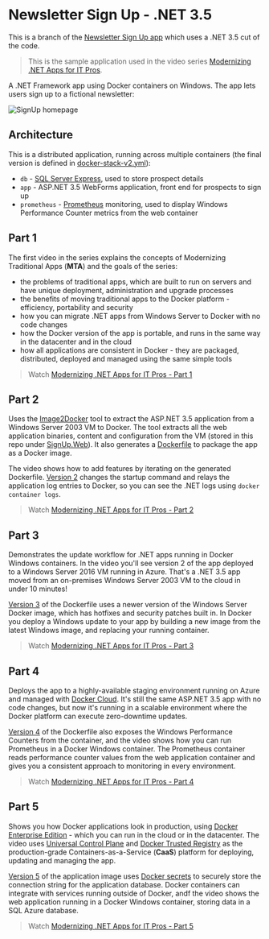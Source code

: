 # Newsletter Sign Up - .NET 3.5

This is a branch of the [Newsletter Sign Up app](https://github.com/dockersamples/newsletter-signup) which uses a .NET 3.5 cut of the code. 

> This is the sample application used in the video series [Modernizing .NET Apps for IT Pros](https://dockr.ly/mta-itpro).

A .NET Framework app using Docker containers on Windows. The app lets users sign up to a fictional newsletter:

![SignUp homepage](img/signup-homepage.png)

## Architecture

This is a distributed application, running across multiple containers (the final version is defined in [docker-stack-v2.yml](app/part-4/docker-stack-v2.yml)):

- `db` - [SQL Server Express](https://store.docker.com/images/mssql-server-windows-express), used to store prospect details
- `app` - ASP.NET 3.5 WebForms application, front end for prospects to sign up
- `prometheus` - [Prometheus](https://prometheus.io) monitoring, used to display Windows Performance Counter metrics from the web container

## Part 1

The first video in the series explains the concepts of Modernizing Traditional Apps (**MTA**) and the goals of the series:

* the problems of traditional apps, which are built to run on servers and have unique deployment, administration and upgrade processes
* the benefits of moving traditional apps to the Docker platform - efficiency, portability and security
* how you can migrate .NET apps from Windows Server to Docker with no code changes
* how the Docker version of the app is portable, and runs in the same way in the datacenter and in the cloud
* how all applications are consistent in Docker - they are packaged, distributed, deployed and managed using the same simple tools

> Watch [Modernizing .NET Apps for IT Pros - Part 1](https://www.youtube.com/watch?v=gaJ9PzihAYw&index=1&list=PLkA60AVN3hh88hW4dJXMFIGmTQ4iDBVBp)

## Part 2

Uses the [Image2Docker](https://github.com/docker/communitytools-image2docker-win) tool to extract the ASP.NET 3.5 application from a Windows Server 2003 VM to Docker. The tool extracts all the web application binaries, content and configuration from the VM (stored in this repo under [SignUp.Web](docker/web/SignUp.Web)). It also generates a [Dockerfile](docker/web/Dockerfile.v1) to package the app as a Docker image.

The video shows how to add features by iterating on the generated Dockerfile. [Version 2](docker/web/Dockerfile.v2) changes the startup command and relays the application log entries to Docker, so you can see the .NET logs using `docker container logs`.

> Watch [Modernizing .NET Apps for IT Pros - Part 2](https://www.youtube.com/watch?v=7rNTYslgJdQ&index=2&list=PLkA60AVN3hh88hW4dJXMFIGmTQ4iDBVBp)

## Part 3

Demonstrates the update workflow for .NET apps running in Docker Windows containers. In the video you'll see version 2 of the app deployed to a Windows Server 2016 VM running in Azure. That's a .NET 3.5 app moved from an on-premises Windows Server 2003 VM to the cloud in under 10 minutes!

[Version 3](docker/web/Dockerfile.v3) of the Dockerfile uses a newer version of the Windows Server Docker image, which has hotfixes and security patches built in. In Docker you deploy a Windows update to your app by building a new image from the latest Windows image, and replacing your running container. 

> Watch [Modernizing .NET Apps for IT Pros - Part 3](https://www.youtube.com/watch?v=G6txVNk-Q-s&index=3&list=PLkA60AVN3hh88hW4dJXMFIGmTQ4iDBVBp)

## Part 4

Deploys the app to a highly-available staging environment running on Azure and managed with [Docker Cloud](https://cloud.docker.com). It's still the same ASP.NET 3.5 app with no code changes, but now it's running in a scalable environment where the Docker platform can execute zero-downtime updates.

[Version 4](docker/web/Dockerfile.v4) of the Dockerfile also exposes the Windows Performance Counters from the container, and the video shows how you can run Prometheus in a Docker Windows container. The Prometheus container reads performance counter values from the web application container and gives you a consistent approach to monitoring in every environment.

> Watch [Modernizing .NET Apps for IT Pros - Part 4](https://www.youtube.com/watch?v=lPjO6My2NLE&index=4&list=PLkA60AVN3hh88hW4dJXMFIGmTQ4iDBVBp)

## Part 5

Shows you how Docker applications look in production, using [Docker Enterprise Edition](https://www.docker.com/enterprise-edition) - which you can run in the cloud or in the datacenter. The video uses [Universal Control Plane](https://docs.docker.com/datacenter/ucp/2.2/guides/) and [Docker Trusted Registry](https://docs.docker.com/datacenter/dtr/2.3/guides/) as the production-grade Containers-as-a-Service (**CaaS**) platform for deploying, updating and managing the app.

[Version 5](docker/web/Dockerfile.v5) of the application image uses [Docker secrets](https://docs.docker.com/engine/swarm/secrets/) to securely store the connection string for the application database. Docker containers can integrate with services running outside of Docker, andf the video shows the web application running in a Docker Windows container, storing data in a SQL Azure database.

> Watch [Modernizing .NET Apps for IT Pros - Part 5](https://www.youtube.com/watch?v=f288C_Vqkx4&index=5&list=PLkA60AVN3hh88hW4dJXMFIGmTQ4iDBVBp)